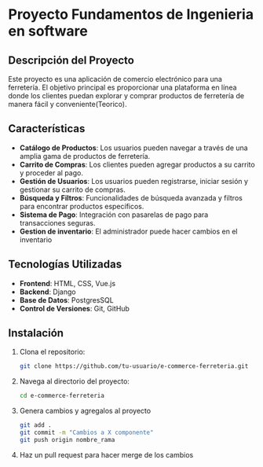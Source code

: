 # Proyecto Fundamentos de Ingenieria en software
## Descripción del Proyecto

Este proyecto es una aplicación de comercio electrónico para una ferretería. El objetivo principal es proporcionar una plataforma en línea donde los clientes puedan explorar y comprar productos de ferretería de manera fácil y conveniente(Teorico).

## Características

- **Catálogo de Productos**: Los usuarios pueden navegar a través de una amplia gama de productos de ferretería.
- **Carrito de Compras**: Los clientes pueden agregar productos a su carrito y proceder al pago.
- **Gestión de Usuarios**: Los usuarios pueden registrarse, iniciar sesión y gestionar su carrito de compras.
- **Búsqueda y Filtros**: Funcionalidades de búsqueda avanzada y filtros para encontrar productos específicos.
- **Sistema de Pago**: Integración con pasarelas de pago para transacciones seguras.
- **Gestion de inventario**: El administrador puede hacer cambios en el inventario

## Tecnologías Utilizadas

- **Frontend**: HTML, CSS, Vue.js
- **Backend**: Django
- **Base de Datos**: PostgresSQL
- **Control de Versiones**: Git, GitHub

## Instalación

1. Clona el repositorio:
    ```bash
    git clone https://github.com/tu-usuario/e-commerce-ferreteria.git
    ```
2. Navega al directorio del proyecto:
    ```bash
    cd e-commerce-ferreteria
    ```
3. Genera cambios y agregalos al proyecto
    ```bash 
    git add .
    git commit -m "Cambios a X componente"
    git push origin nombre_rama

4. Haz un pull request para hacer merge de los cambios 

